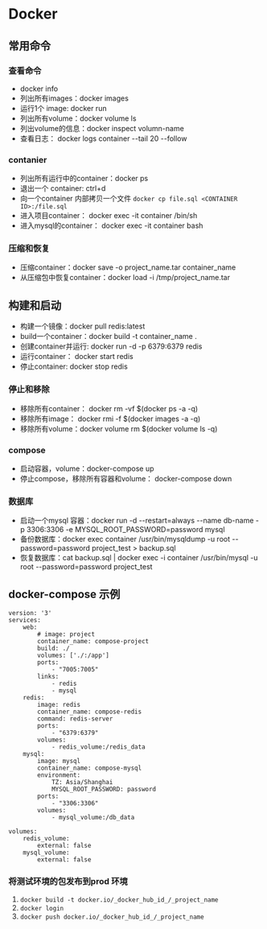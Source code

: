 # Docker

## 常用命令

### 查看命令

- docker info
- 列出所有images：docker images
- 运行1个 image: docker run
- 列出所有volume：docker volume ls
- 列出volume的信息：docker inspect volumn-name
- 查看日志： docker logs container --tail	20 --follow

### contanier

- 列出所有运行中的container：docker ps 
- 退出一个 container: ctrl+d
- 向一个container 内部拷贝一个文件 `docker cp file.sql <CONTAINER ID>:/file.sql`
- 进入项目container： docker exec -it container /bin/sh
- 进入mysql的container： docker exec -it container bash

### 压缩和恢复

- 压缩container：docker save -o project_name.tar container_name
- 从压缩包中恢复container：docker load -i /tmp/project_name.tar

## 构建和启动

- 构建一个镜像：docker pull redis:latest
- build一个container：docker build -t container_name .
- 创建container并运行: docker run -d -p 6379:6379 redis
- 运行container： docker start redis
- 停止container: docker stop redis

### 停止和移除

- 移除所有container： docker rm -vf $(docker ps -a -q)
- 移除所有image： docker rmi -f $(docker images -a -q)
- 移除所有volume：docker volume rm $(docker volume ls -q)

### compose

- 启动容器，volume：docker-compose up
- 停止compose，移除所有容器和volume： docker-compose down

### 数据库

- 启动一个mysql 容器：docker run -d --restart=always --name db-name -p 3306:3306 -e MYSQL_ROOT_PASSWORD=password mysql
- 备份数据库：docker exec container /usr/bin/mysqldump -u root --password=password project_test > backup.sql
- 恢复数据库：cat backup.sql | docker exec -i container /usr/bin/mysql -u root --password=password project_test

## docker-compose 示例

```
version: '3'
services:
    web:
        # image: project
        container_name: compose-project
        build: ./
        volumes: ['./:/app']
        ports:
            - "7005:7005"
        links:
            - redis
            - mysql
    redis:
        image: redis
        container_name: compose-redis
        command: redis-server 
        ports:
            - "6379:6379"
        volumes:
            - redis_volume:/redis_data
    mysql:
        image: mysql
        container_name: compose-mysql
        environment:
            TZ: Asia/Shanghai
            MYSQL_ROOT_PASSWORD: password
        ports:
            - "3306:3306"
        volumes:
            - mysql_volume:/db_data

volumes:
    redis_volume:
        external: false
    mysql_volume:
        external: false
```

### 将测试环境的包发布到prod 环境

1. `docker build -t docker.io/_docker_hub_id_/_project_name`
2. `docker login` 
3. `docker push docker.io/_docker_hub_id_/_project_name`